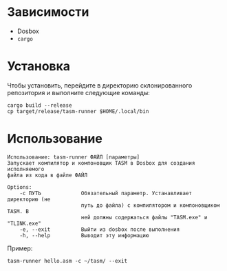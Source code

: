 # Зависимости
- Dosbox
- `cargo`

# Установка

Чтобы установить, перейдите в директорию склонированного репозитория и выполните следующие команды:

```
cargo build --release
cp target/release/tasm-runner $HOME/.local/bin
```

# Использование

```
Использование: tasm-runner ФАЙЛ [параметры]
Запускает компилятор и компоновщик TASM в Dosbox для создания исполняемого
файла из кода в файле ФАЙЛ

Options:
    -c ПУТЬ             Обязательный параметр. Устанавливает директорию (не
                        путь до файла) с компилятором и компоновщиком TASM. В
                        ней должны содержаться файлы "TASM.exe" и "TLINK.exe"
    -e, --exit          Выйти из dosbox после выполнения
    -h, --help          Выводит эту информацию
```

Пример:

```
tasm-runner hello.asm -c ~/tasm/ --exit
```
    